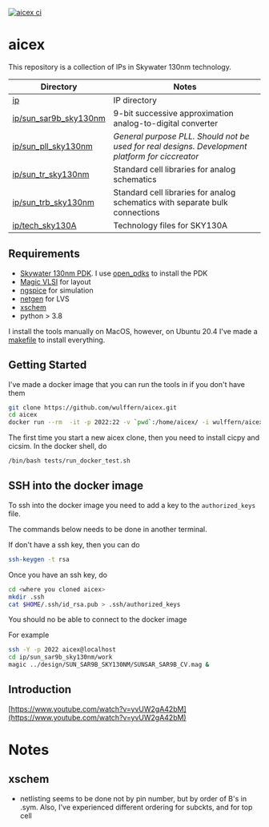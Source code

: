 
[![aicex ci](https://github.com/wulffern/aicex/actions/workflows/tests.yaml/badge.svg)](https://github.com/wulffern/aicex/actions/workflows/tests.yaml)

# aicex
This repository is a collection of IPs in Skywater 130nm technology. 

| Directory                                      | Notes                                                                                           |
|------------------------------------------------|-------------------------------------------------------------------------------------------------|
| [ip](ip)                                       | IP directory                                                                                    |
| [ip/sun_sar9b_sky130nm](ip/sun_sar9b_sky130nm) | 9-bit successive approximation analog-to-digital converter                                      |
| [ip/sun_pll_sky130nm](ip/sun_pll_sky130nm)     | *General purpose PLL. Should not be used for real designs. Development platform for ciccreator* |
| [ip/sun_tr_sky130nm](ip/sun_tr_sky130nm)       | Standard cell libraries for analog schematics                                                   |
| [ip/sun_trb_sky130nm](ip/sun_trb_sky130nm)     | Standard cell libraries for analog schematics with separate bulk connections                    |
| [ip/tech_sky130A](ip/tech_sky130A)             | Technology files for SKY130A                                                                    |


## Requirements

- [Skywater 130nm PDK](https://github.com/google/skywater-pdk). I use [open_pdks](https://github.com/RTimothyEdwards/open_pdks) to install the PDK
- [Magic VLSI](https://github.com/RTimothyEdwards/magic) for layout
- [ngspice](https://git.code.sf.net/p/ngspice/ngspice) for simulation 
- [netgen](https://github.com/RTimothyEdwards/netgen.git) for LVS
- [xschem]()
- python > 3.8

I install the tools manually on MacOS, however, on Ubuntu 20.4 I've made a
[makefile](https://github.com/wulffern/eda) to install everything.

## Getting Started

I've made a docker image that you can run the tools in if you don't have them 

``` sh
git clone https://github.com/wulffern/aicex.git
cd aicex
docker run --rm  -it -p 2022:22 -v `pwd`:/home/aicex/ -i wulffern/aicex:latest bash --login
```

The first time you start a new aicex clone, then you need to install cicpy and cicsim.
In the docker shell, do 

``` sh
/bin/bash tests/run_docker_test.sh
```
## SSH into the docker image
To ssh into the docker image you need to add a key to the `authorized_keys`
file. 

The commands below needs to be done in another terminal.

If don't have a ssh key, then you can do 

``` sh
ssh-keygen -t rsa
```

Once you have an ssh key, do

``` sh
cd <where you cloned aicex>
mkdir .ssh
cat $HOME/.ssh/id_rsa.pub > .ssh/authorized_keys 
```

You should no be able to connect to the docker image

For example

``` sh
ssh -Y -p 2022 aicex@localhost
cd ip/sun_sar9b_sky130nm/work 
magic ../design/SUN_SAR9B_SKY130NM/SUNSAR_SAR9B_CV.mag &

```

## Introduction

[https://www.youtube.com/watch?v=yvUW2gA42bM](https://www.youtube.com/watch?v=yvUW2gA42bM)



# Notes

## xschem
- netlisting seems to be done not by pin number, but by order of B's in .sym.
  Also, I've experienced different ordering for subckts, and for top cell
